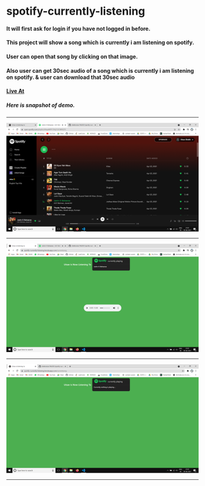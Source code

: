 # spotify-currently-listening

#### It will first ask for login if you have not logged in before.

#### This project will show a song which is currently i am listening on spotify.

#### User can open that song by clicking on that image.

#### Also user can get 30sec audio of a song which is currently i am listening on spotify. & user can download that 30sec audio

#### <a href="https://spotify-currently-listening.herokuapp.com/currentsong">Live At</a>

##### Here is snapshot of demo. 

<hr/>

![alt text](/images/1.png)

<hr/>

![alt text](/images/2.png)

<hr/>

![alt text](/images/3.png)

<hr/>
